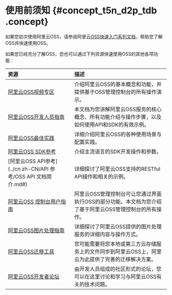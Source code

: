 # 使用前须知 {#concept_t5n_d2p_tdb .concept}

如果您初次使用阿里云OSS，请参阅阿里云[OSS快速入门系列文档](../cn.zh-CN/快速入门/开始使用阿里云OSS.md#)，帮助您了解OSS并快速使用OSS。

如果您已经充分了解OSS，您也可以通过下列资源快速使用OSS的其他各项功能：

|资源|描述|
|:-|:-|
|[阿里云OSS视频专区](https://help.aliyun.com/document_detail/39687.html)|介绍阿里云OSS的基本概念和功能，并提供基于OSS管理控制台的所有操作演示。|
|[阿里云OSS开发人员指南](cn.zh-CN/开发指南/基本概念介绍.md#)|本文档为您讲解阿里云OSS服务的核心概念、所有功能介绍与操作步骤，以及如何使用API和SDK的有效示例。|
|[阿里云OSS最佳实践](../cn.zh-CN/最佳实践/移动应用端直传实践/快速搭建移动应用直传服务.md#)|详细介绍阿里云OSS的各种使用场景与配置实践。|
|[阿里云OSS SDK参考](../cn.zh-CN/.md#)|介绍主流语言的SDK开发操作和参数。|
|[阿里云OSS API参考](../cn.zh-CN/API 参考/OSS API 文档简介.md#)|详细探讨了阿里云OSS支持的RESTful API操作和相关的示例。|
|[阿里云OSS 控制台用户指南](../cn.zh-CN/控制台用户指南/使用阿里云账号登录OSS管理控制台.md#)|阿里云OSS管理控制台可让您通过界面执行OSS的部分功能。本文档为您介绍了基于阿里云OSS管理控制台的所有操作。|
|[阿里云OSS图片处理指南](../cn.zh-CN/图片处理指南/快速使用OSS图片服务.md#)|详细探讨了阿里云OSS提供的图片处理服务的详细内容与操作方式。|
|[阿里云OSS迁移工具](../cn.zh-CN/常用工具/ossimport/说明及配置.md#)|您可能需要将您本地或第三方云存储服务上的文件同步到阿里云OSS上，阿里云为此提供了完善的迁移解决方案。|
|[阿里云OSS开发者论坛](https://bbs.aliyun.com/thread/211.html)|由开发人员组成的社区形式的论坛，您可以在这里讨论和学习与阿里云OSS有关的技术问题。|

